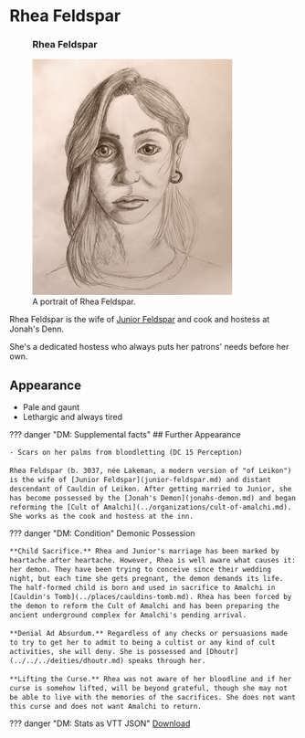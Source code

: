 # Rhea Feldspar

<figure class="infobox right">
  <h3>Rhea Feldspar</h3>
  <a href="/assets/images/rhea-feldspar-full.png">
    <img src="/assets/images/rhea-feldspar-tiny.png" />
  </a>
  <figcaption>
    A portrait of Rhea Feldspar.
  </figcaption>
</figure>

Rhea Feldspar is the wife of [Junior Feldspar](junior-feldspar.md) and cook and hostess at Jonah's Denn.

She's a dedicated hostess who always puts her patrons' needs before her own.

## Appearance

- Pale and gaunt
- Lethargic and always tired

??? danger "DM: Supplemental facts"
    ## Further Appearance

    - Scars on her palms from bloodletting (DC 15 Perception)

    Rhea Feldspar (b. 3037, née Lakeman, a modern version of "of Leikon") is the wife of [Junior Feldspar](junior-feldspar.md) and distant descendant of Cauldin of Leikon. After getting married to Junior, she has become possessed by the [Jonah's Demon](jonahs-demon.md) and began reforming the [Cult of Amalchi](../organizations/cult-of-amalchi.md). She works as the cook and hostess at the inn.

??? danger "DM: Condition"
    Demonic Possession

    **Child Sacrifice.** Rhea and Junior's marriage has been marked by heartache after heartache. However, Rhea is well aware what causes it: her demon. They have been trying to conceive since their wedding night, but each time she gets pregnant, the demon demands its life. The half-formed child is born and used in sacrifice to Amalchi in [Cauldin's Tomb](../places/cauldins-tomb.md). Rhea has been forced by the demon to reform the Cult of Amalchi and has been preparing the ancient underground complex for Amalchi's pending arrival.

    **Denial Ad Absurdum.** Regardless of any checks or persuasions made to try to get her to admit to being a cultist or any kind of cult activities, she will deny. She is possessed and [Dhoutr](../../../deities/dhoutr.md) speaks through her.

    **Lifting the Curse.** Rhea was not aware of her bloodline and if her curse is somehow lifted, will be beyond grateful, though she may not be able to live with the memories of the sacrifices. She does not want this curse and does not want Amalchi to return.

??? danger "DM: Stats as VTT JSON"
    [Download](/assets/json/rhea-feldspar.json)
